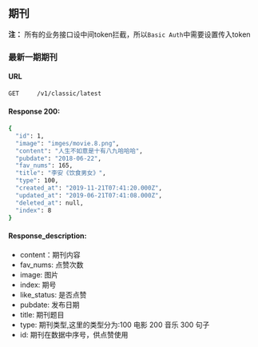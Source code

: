 ## 期刊

**注：**
所有的业务接口设中间token拦截，所以`Basic Auth`中需要设置传入token

### 最新一期期刊

#### URL
```bash
GET     /v1/classic/latest
```

#### Response 200:
```bash
{
  "id": 1,
  "image": "imges/movie.8.png",
  "content": "人生不如意是十有八九哈哈哈",
  "pubdate": "2018-06-22",
  "fav_nums": 165,
  "title": "李安《饮食男女》",
  "type": 100,
  "created_at": "2019-11-21T07:41:20.000Z",
  "updated_at": "2019-06-21T07:41:08.000Z",
  "deleted_at": null,
  "index": 8
}
```

#### Response_description:
* content：期刊内容
* fav_nums: 点赞次数
* image: 图片
* index: 期号
* like_status: 是否点赞
* pubdate: 发布日期
* title: 期刊题目
* type: 期刊类型,这里的类型分为:100 电影 200 音乐 300 句子
* id: 期刊在数据中序号，供点赞使用
